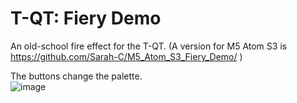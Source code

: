 # T-QT: Fiery Demo
An old-school fire effect for the T-QT. (A version for M5 Atom S3 is https://github.com/Sarah-C/M5_Atom_S3_Fiery_Demo/ )

The buttons change the palette.              
![image](https://user-images.githubusercontent.com/1586332/186702541-96abdf0d-c618-4ce4-8cbf-35f7c64d31d0.png)
